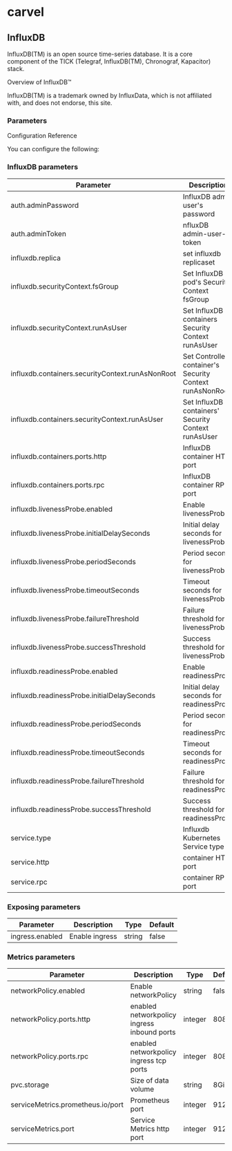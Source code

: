 # carvel
## InfluxDB

InfluxDB(TM) is an open source time-series database. It is a core component of the TICK (Telegraf, InfluxDB(TM), Chronograf, Kapacitor) stack.

Overview of InfluxDB™

InfluxDB(TM) is a trademark owned by InfluxData, which is not affiliated with, and does not endorse, this site.

### Parameters

Configuration Reference

You can configure the following:

### InfluxDB parameters

|Parameter|Description|Type|Default|
|---------|-----------|----|-------|
|auth.adminPassword|InfluxDB admin user's password|string|mypassword|
|auth.adminToken|nfluxDB admin-user-token|string|""|
|influxdb.replica|set influxdb replicaset|integer|1|
|influxdb.securityContext.fsGroup|Set InfluxDB pod's Security Context fsGroup|integer|1001|
|influxdb.securityContext.runAsUser|Set InfluxDB containers Security Context runAsUser|integer|0|
|influxdb.containers.securityContext.runAsNonRoot|Set Controller container's Security Context runAsNonRoot|string|true|
|influxdb.containers.securityContext.runAsUser|Set InfluxDB containers' Security Context runAsUser|integer|1001|
|influxdb.containers.ports.http|InfluxDB container HTTP port|integer|8086|
|influxdb.containers.ports.rpc|InfluxDB container RPC port|integer|8088|
|influxdb.livenessProbe.enabled|Enable livenessProbe|string|true|
|influxdb.livenessProbe.initialDelaySeconds|Initial delay seconds for livenessProbe|integer|180|
|influxdb.livenessProbe.periodSeconds|Period seconds for livenessProbe|integer|45|
|influxdb.livenessProbe.timeoutSeconds|Timeout seconds for livenessProbe|integer|30|
|influxdb.livenessProbe.failureThreshold|Failure threshold for livenessProbe|integer|6|
|influxdb.livenessProbe.successThreshold|Success threshold for livenessProbe|integer|1|
|influxdb.readinessProbe.enabled|Enable readinessProbe|string|true|
|influxdb.readinessProbe.initialDelaySeconds|Initial delay seconds for readinessProbe|integer|60|
|influxdb.readinessProbe.periodSeconds|Period seconds for readinessProbe|integer|45|
|influxdb.readinessProbe.timeoutSeconds|Timeout seconds for readinessProbe|integer|30|
|influxdb.readinessProbe.failureThreshold|Failure threshold for readinessProbe|integer|6|
|influxdb.readinessProbe.successThreshold|Success threshold for readinessProbe|integer|1|
|service.type|Influxdb Kubernetes Service type|string|LoadBalancer|
|service.http|container HTTP port|integer|8086|
|service.rpc|container RPC port|integer|8088|

### Exposing parameters

|Parameter|Description|Type|Default|
|---------|-----------|----|-------|
|ingress.enabled|Enable ingress|string|false|

### Metrics parameters

|Parameter|Description|Type|Default|
|---------|-----------|----|-------|
|networkPolicy.enabled|Enable networkPolicy|string|false|
|networkPolicy.ports.http|enabled networkpolicy ingress inbound ports|integer|8086|
|networkPolicy.ports.rpc|enabled networkpolicy ingress tcp ports|integer|8088|
|pvc.storage|Size of data volume|string|8Gi|
|serviceMetrics.prometheus.io/port|Prometheus port|integer|9122|
|serviceMetrics.port|Service Metrics http port|integer|9122|





